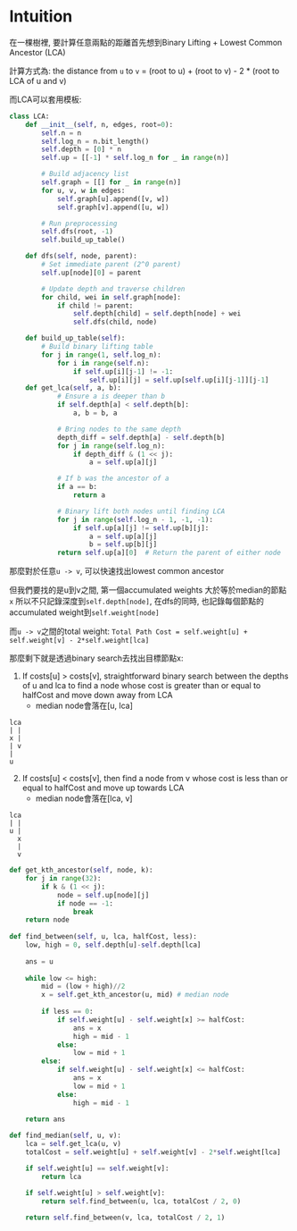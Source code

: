 # Intuition

在一棵樹裡, 要計算任意兩點的距離首先想到Binary Lifting + Lowest Common Ancestor (LCA)

計算方式為:
the distance from `u` to `v` = (root to u) + (root to v) - 2 * (root to LCA of u and v)

而LCA可以套用模板:
```py
class LCA:
    def __init__(self, n, edges, root=0):
        self.n = n
        self.log_n = n.bit_length()
        self.depth = [0] * n
        self.up = [[-1] * self.log_n for _ in range(n)]

        # Build adjacency list
        self.graph = [[] for _ in range(n)]
        for u, v, w in edges:
            self.graph[u].append([v, w])
            self.graph[v].append([u, w])

        # Run preprocessing
        self.dfs(root, -1)
        self.build_up_table()

    def dfs(self, node, parent):
        # Set immediate parent (2^0 parent)
        self.up[node][0] = parent

        # Update depth and traverse children
        for child, wei in self.graph[node]:
            if child != parent:
                self.depth[child] = self.depth[node] + wei
                self.dfs(child, node)

    def build_up_table(self):
        # Build binary lifting table
        for j in range(1, self.log_n):
            for i in range(self.n):
                if self.up[i][j-1] != -1:
                    self.up[i][j] = self.up[self.up[i][j-1]][j-1]
    def get_lca(self, a, b):
            # Ensure a is deeper than b
            if self.depth[a] < self.depth[b]:
                a, b = b, a

            # Bring nodes to the same depth
            depth_diff = self.depth[a] - self.depth[b]
            for j in range(self.log_n):
                if depth_diff & (1 << j):
                    a = self.up[a][j]

            # If b was the ancestor of a
            if a == b:
                return a

            # Binary lift both nodes until finding LCA
            for j in range(self.log_n - 1, -1, -1):
                if self.up[a][j] != self.up[b][j]:
                    a = self.up[a][j]
                    b = self.up[b][j]
            return self.up[a][0]  # Return the parent of either node
```

那麼對於任意`u -> v`, 可以快速找出lowest common ancestor

但我們要找的是u到v之間, 第一個accumulated weights 大於等於median的節點`x`
所以不只記錄深度到`self.depth[node]`, 在dfs的同時, 也記錄每個節點的accumulated weight到`self.weight[node]`

而`u -> v`之間的total weight: `Total Path Cost = self.weight[u] + self.weight[v] - 2*self.weight[lca]`

那麼剩下就是透過binary search去找出目標節點x:

1. If costs[u] > costs[v], straightforward binary search between the depths of u and lca to find a node whose cost is greater than or equal to halfCost and move down away from LCA
    - median node會落在[u, lca]

```
lca
| |
x |
| v
|
u
```

2. If costs[u] < costs[v], then find a node from v whose cost is less than or equal to halfCost and move up towards LCA
    - median node會落在[lca, v]

```
lca
| |
u |
  x
  |
  v
```

```py
def get_kth_ancestor(self, node, k):
    for j in range(32):
        if k & (1 << j):
            node = self.up[node][j]
            if node == -1:
                break
    return node
        
def find_between(self, u, lca, halfCost, less):
    low, high = 0, self.depth[u]-self.depth[lca]
    
    ans = u
    
    while low <= high:
        mid = (low + high)//2
        x = self.get_kth_ancestor(u, mid) # median node
        
        if less == 0:
            if self.weight[u] - self.weight[x] >= halfCost:
                ans = x
                high = mid - 1
            else:
                low = mid + 1
        else:
            if self.weight[u] - self.weight[x] <= halfCost:
                ans = x
                low = mid + 1
            else:
                high = mid - 1
        
    return ans

def find_median(self, u, v):
    lca = self.get_lca(u, v)
    totalCost = self.weight[u] + self.weight[v] - 2*self.weight[lca]

    if self.weight[u] == self.weight[v]:
        return lca

    if self.weight[u] > self.weight[v]:
        return self.find_between(u, lca, totalCost / 2, 0)
        
    return self.find_between(v, lca, totalCost / 2, 1)
```